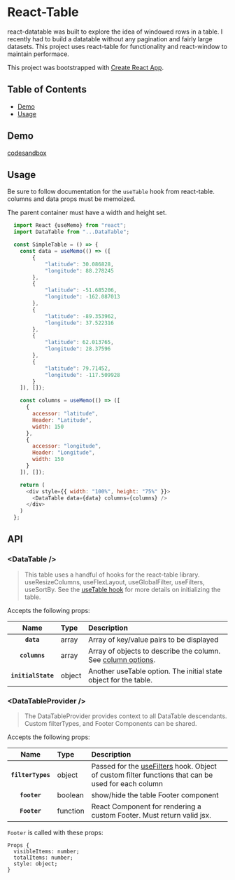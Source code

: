 # React-Table

react-datatable was built to explore the idea of windowed rows in a table. I recently had to build a datatable without any pagination and fairly large datasets. This project uses react-table for functionality and react-window to maintain performace.

This project was bootstrapped with [Create React App](https://github.com/facebook/create-react-app).

## Table of Contents
* [Demo](#Demo)
* [Usage](#Usage)

## Demo
[codesandbox](https://codesandbox.io/s/react-datatable-pt7g8?file=/src/SandBox/DemoTable.js)

## Usage
Be sure to follow documentation for the ```useTable``` hook from react-table. columns and data props must be memoized.

The parent container must have a width and height set.

```javascript
  import React {useMemo} from "react";
  import DataTable from "...DataTable";

  const SimpleTable = () => {
    const data = useMemo(() => ([
        {
            "latitude": 30.086828,
            "longitude": 88.278245
        },
        {
            "latitude": -51.685206,
            "longitude": -162.087013
        },
        {
            "latitude": -89.353962,
            "longitude": 37.522316
        },
        {
            "latitude": 62.013765,
            "longitude": 28.37596
        },
        {
            "latitude": 79.71452,
            "longitude": -117.509928
        }
    ]), []);

    const columns = useMemo(() => ([
      {
        accessor: "latitude",
        Header: "Latitude",
        width: 150
      },
      {
        accessor: "longitude",
        Header: "Longitude",
        width: 150
      }
    ]), []);

    return (
      <div style={{ width: "100%", height: "75%" }}>
        <DataTable data={data} columns={columns} />
      </div>
    )
  };
```

## API

### &lt;DataTable />

> This table uses a handful of hooks for the react-table library. useResizeColumns, useFlexLayout, useGlobalFilter, useFilters, useSortBy.
> See the [useTable hook](https://react-table.tanstack.com/docs/api/useTable) for more details on initializing the table.

Accepts the following props:

|Name|Type|Description
|:---:|:-----|:-----|
|**`data`**|array|Array of key/value pairs to be displayed
|**`columns`**|array|Array of objects to describe the column. See [column options](https://react-table.tanstack.com/docs/api/useTable#column-options).
|**`initialState`**|object|Another useTable option. The initial state object for the table.

### &lt;DataTableProvider />

>The DataTableProvider provides context to all DataTable descendants. Custom filterTypes, and Footer Components can be shared.

Accepts the following props:

|Name|Type|Description
|:---:|:-----|:-----|
|**`filterTypes`**|object|Passed for the [useFilters](https://react-table.tanstack.com/docs/api/useFilters) hook. Object of custom filter functions that can be used for each column
|**`footer`**|boolean|show/hide the table Footer component
|**`Footer`**|function|React Component for rendering a custom Footer. Must return valid jsx. 

```Footer``` is called with these props:

```
Props {
  visibleItems: number;
  totalItems: number;
  style: object;
}
```